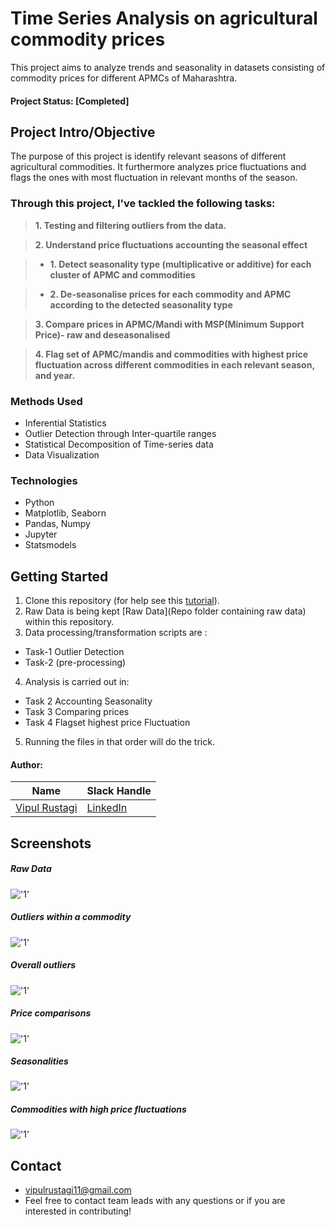 # Time Series Analysis on agricultural commodity prices
This project aims to analyze trends and seasonality in datasets consisting of commodity prices for different APMCs of Maharashtra.

#### Project Status: [Completed]

## Project Intro/Objective

The purpose of this project is identify relevant seasons of different agricultural commodities. It furthermore analyzes price fluctuations and flags the ones with most fluctuation in relevant months of the season. 

### Through this project, I've tackled the following tasks:

> **1.	Testing and filtering outliers from the data.**

> **2. 	Understand price fluctuations accounting the seasonal effect**

> * **1.	Detect seasonality type (multiplicative or additive) for each cluster of APMC and commodities**

> * **2.	De-seasonalise prices for each commodity and APMC according to the detected seasonality type**

> **3.	Compare prices in APMC/Mandi with MSP(Minimum Support Price)- raw and deseasonalised**

> **4.	Flag set of APMC/mandis and commodities with highest price fluctuation across different commodities in each relevant season, and year.**




### Methods Used
* Inferential Statistics
* Outlier Detection through Inter-quartile ranges
* Statistical Decomposition of Time-series data
* Data Visualization

### Technologies
* Python
* Matplotlib, Seaborn
* Pandas, Numpy
* Jupyter
* Statsmodels


## Getting Started

1. Clone this repository (for help see this [tutorial](https://help.github.com/articles/cloning-a-repository/)).
2. Raw Data is being kept [Raw Data](Repo folder containing raw data) within this repository.
3. Data processing/transformation scripts are :  
* Task-1 Outlier Detection
* Task-2 (pre-processing)
4. Analysis is carried out in:
* Task 2 Accounting Seasonality
* Task 3 Comparing prices
* Task 4 Flagset highest price Fluctuation 

5. Running the files in that order will do the trick.

#### Author:

|Name     |  Slack Handle   | 
|---------|-----------------|
|[Vipul Rustagi](https://github.com/vipul115)| [LinkedIn](https://www.linkedin.com/in/vipul-rustagi-331290150/)  | 

## Screenshots

##### Raw Data
!['1'](Screenshots/Data.JPG)

##### Outliers within a commodity
!['1'](Screenshots/Outlierakole.JPG)

##### Overall outliers
!['1'](Screenshots/Overall.JPG)

##### Price comparisons
!['1'](Screenshots/compare.JPG)

##### Seasonalities
!['1'](Screenshots/Seasonality.JPG)

##### Commodities with high price fluctuations
!['1'](Screenshots/Flagset.JPG)

## Contact
  
* vipulrustagi11@gmail.com
* Feel free to contact team leads with any questions or if you are interested in contributing!
